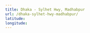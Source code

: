 ```yaml
---
title: Dhaka - Sylhet Hwy, Madhabpur
url: /dhaka-sylhet-hwy-madhabpur/
latitude: 
longitude: 
---
```


